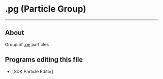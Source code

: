 # .pg (Particle Group)

___

## About

Group of [.pe]() particles

## Programs editing this file

- [SDK Particle Editor]